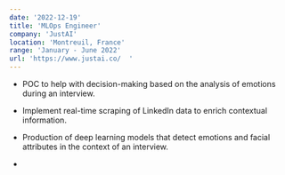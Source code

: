 ```yaml
---
date: '2022-12-19'
title: 'MLOps Engineer'
company: 'JustAI'
location: 'Montreuil, France'
range: 'January - June 2022'
url: 'https://www.justai.co/  '
---
```


- POC to help with decision-making based on the analysis of emotions during an interview.
- Implement real-time scraping of LinkedIn data to enrich contextual information.
- Production of deep learning models that detect emotions and facial attributes in the context of an interview.

- <span style="color:#64ffda"><u></span>
